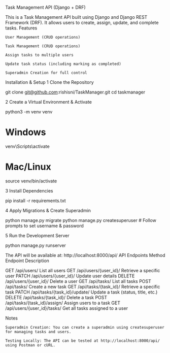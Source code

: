 Task Management API (Django + DRF)

This is a Task Management API built using Django and Django REST Framework (DRF). It allows users to create, assign, update, and complete tasks.
 Features

    User Management (CRUD operations)

    Task Management (CRUD operations)

    Assign tasks to multiple users

    Update task status (including marking as completed)

    Superadmin Creation for full control

Installation & Setup
1️ Clone the Repository

git clone git@github.com:rishisni/TaskManager.git
cd taskmanager

2️ Create a Virtual Environment & Activate

python3 -m venv venv
# Windows
venv\Scripts\activate
# Mac/Linux
source venv/bin/activate

3️ Install Dependencies

pip install -r requirements.txt

4️ Apply Migrations & Create Superadmin

python manage.py migrate
python manage.py createsuperuser  # Follow prompts to set username & password

5️ Run the Development Server

python manage.py runserver

The API will be available at:
 http://localhost:8000/api/
 API Endpoints
Method	Endpoint	                        Description

GET	     /api/users/	                    List all users
GET	     /api/users/{user_id}/	            Retrieve a specific user
PATCH	 /api/users/{user_id}/	            Update user details
DELETE	 /api/users/{user_id}/	            Delete a user
GET	     /api/tasks/	                    List all tasks
POST	 /api/tasks/	                    Create a new task
GET	     /api/tasks/{task_id}/	            Retrieve a specific task
PATCH	 /api/tasks/{task_id}/update/	    Update a task (status, title, etc.)
DELETE	 /api/tasks/{task_id}/	            Delete a task
POST	 /api/tasks/{task_id}/assign/	    Assign users to a task
GET	     /api/users/{user_id}/tasks/	    Get all tasks assigned to a user

Notes

    Superadmin Creation: You can create a superadmin using createsuperuser for managing tasks and users.

    Testing Locally: The API can be tested at http://localhost:8000/api/ using Postman or cURL.